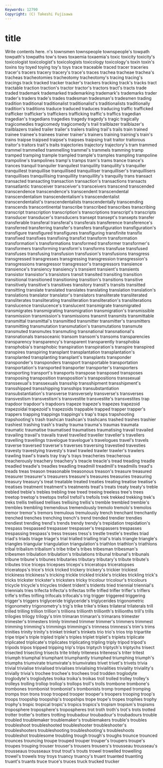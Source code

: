 ```yaml
---
Keywords: 12790 
Copyright: (C) Takeshi Fujisawa
---
```


# title

Write contents here.
n's townsmen townspeople townspeople's towpath towpath's towpaths tow's tows toxaemia
toxaemia's toxic toxicity toxicity's toxicologist toxicologist's toxicologists toxicology toxicology's toxin
toxin's toxins toy toyed toying toy's toys trace traceable traced
tracer traceries tracer's tracers tracery tracery's trace's traces trachea tracheae
trachea's tracheas tracheotomies tracheotomy tracheotomy's tracing tracing's tracings track tracked
tracker tracker's trackers tracking track's tracks tract tractable traction traction's
tractor tractor's tractors tract's tracts trade traded trademark trademarked trademarking
trademark's trademarks trader trader's traders trade's trades tradesman tradesman's tradesmen
trading tradition traditional traditionalist traditionalist's traditionalists traditionally tradition's traditions traduce
traduced traduces traducing traffic trafficked trafficker trafficker's traffickers trafficking traffic's
traffics tragedian tragedian's tragedians tragedies tragedy tragedy's tragic tragically tragicomedies
tragicomedy tragicomedy's trail trailblazer trailblazer's trailblazers trailed trailer trailer's trailers
trailing trail's trails train trained trainee trainee's trainees trainer trainer's
trainers training training's train's trains traipse traipsed traipse's traipses traipsing
trait traitor traitorous traitor's traitors trait's traits trajectories trajectory trajectory's
tram trammed trammel trammelled trammelling trammel's trammels tramming tramp tramped
tramping trample trampled trample's tramples trampling trampoline trampoline's trampolines tramp's
tramps tram's trams trance trance's trances tranquil tranquiler tranquilest tranquility
tranquility's tranquiller tranquillest tranquillise tranquillised tranquilliser tranquilliser's tranquillisers tranquillises tranquillising
tranquillity tranquillity's tranquilly trans transact transacted transacting transaction transaction's transactions
transacts transatlantic transceiver transceiver's transceivers transcend transcended transcendence transcendence's transcendent
transcendental transcendentalism transcendentalism's transcendentalist transcendentalist's transcendentalists transcendentally transcending transcends transcontinental
transcribe transcribed transcribes transcribing transcript transcription transcription's transcriptions transcript's transcripts
transducer transducer's transducers transept transept's transepts transfer transferable transferal transferal's
transferals transference transference's transferred transferring transfer's transfers transfiguration transfiguration's transfigure
transfigured transfigures transfiguring transfinite transfix transfixed transfixes transfixing transfixt transform
transformation transformation's transformations transformed transformer transformer's transformers transforming transform's transforms
transfuse transfused transfuses transfusing transfusion transfusion's transfusions transgress transgressed transgresses
transgressing transgression transgression's transgressions transgressor transgressor's transgressors transience transience's transiency
transiency's transient transient's transients transistor transistor's transistors transit transited transiting
transition transitional transitioned transitioning transition's transitions transitive transitively transitive's transitives
transitory transit's transits transitted transitting translate translated translates translating translation
translation's translations translator translator's translators transliterate transliterated transliterates transliterating transliteration
transliteration's transliterations translucence translucence's translucent transmigrate transmigrated transmigrates transmigrating transmigration
transmigration's transmissible transmission transmission's transmissions transmit transmits transmittable transmittal transmittal's
transmitted transmitter transmitter's transmitters transmitting transmutation transmutation's transmutations transmute transmuted
transmutes transmuting transnational transnational's transnationals transoceanic transom transom's transoms transparencies
transparency transparency's transparent transparently transphobia transphobia's transphobic transpiration transpiration's transpire
transpired transpires transpiring transplant transplantation transplantation's transplanted transplanting transplant's transplants
transponder transponder's transponders transport transportable transportation transportation's transported transporter transporter's
transporters transporting transport's transports transpose transposed transposes transposing transposition transposition's
transpositions transsexual transsexual's transsexuals transship transshipment transshipment's transshipped transshipping transships
transubstantiation transubstantiation's transverse transversely transverse's transverses transvestism transvestism's transvestite transvestite's
transvestites trap trapdoor trapdoor's trapdoors trapeze trapeze's trapezes trapezoid trapezoidal
trapezoid's trapezoids trappable trapped trapper trapper's trappers trapping trappings trappings's
trap's traps trapshooting trapshooting's trash trashcan trashcan's trashcans trashed trashes
trashier trashiest trashing trash's trashy trauma trauma's traumas traumata traumatic
traumatise traumatised traumatises traumatising travail travailed travailing travail's travails travel
travelled traveller traveller's travellers travelling travellings travelogue travelogue's travelogues travel's
travels traverse traversed traverse's traverses traversing travestied travesties travesty travestying
travesty's trawl trawled trawler trawler's trawlers trawling trawl's trawls tray
tray's trays treacheries treacherous treacherously treachery treachery's treacle treacle's tread
treading treadle treadled treadle's treadles treadling treadmill treadmill's treadmills tread's
treads treas treason treasonable treasonous treason's treasure treasured treasurer treasurer's
treasurers treasure's treasures treasuries treasuring treasury treasury's treat treatable treated
treaties treating treatise treatise's treatises treatment treatment's treatments treat's treats
treaty treaty's treble trebled treble's trebles trebling tree treed treeing
treeless tree's trees treetop treetop's treetops trefoil trefoil's trefoils trek
trekked trekking trek's treks trellis trellised trellises trellising trellis's tremble
trembled tremble's trembles trembling tremendous tremendously tremolo tremolo's tremolos tremor
tremor's tremors tremulous tremulously trench trenchant trenchantly trenched trenches trenching
trench's trend trended trendier trendies trendiest trending trend's trends trendy
trendy's trepidation trepidation's trespass trespassed trespasser trespasser's trespassers trespasses trespassing
trespass's tress tresses tress's trestle trestle's trestles triad triad's triads
triage triage's trial trialled trialling trial's trials triangle triangle's triangles
triangular triangulation triangulation's triathlon triathlon's triathlons tribal tribalism tribalism's tribe
tribe's tribes tribesman tribesman's tribesmen tribulation tribulation's tribulations tribunal tribunal's
tribunals tribune tribune's tribunes tributaries tributary tributary's tribute tribute's tributes
trice triceps tricepses triceps's triceratops triceratopses triceratops's trice's trick tricked
trickery trickery's trickier trickiest trickiness trickiness's tricking trickle trickled trickle's
trickles trickling trick's tricks trickster trickster's tricksters tricky tricolour tricolour's
tricolours tricycle tricycle's tricycles trident trident's tridents tried triennial triennial's
triennials tries trifecta trifecta's trifectas trifle trifled trifler trifler's triflers
trifle's trifles trifling trifocals trifocals's trig trigger triggered triggering trigger's
triggers triglyceride triglyceride's triglycerides trigonometric trigonometry trigonometry's trig's trike trike's
trikes trilateral trilaterals trill trilled trilling trillion trillion's trillions trillionth
trillionth's trillionths trill's trills trilogies trilogy trilogy's trim trimaran trimaran's
trimarans trimester trimester's trimesters trimly trimmed trimmer trimmer's trimmers trimmest
trimming trimming's trimmings trimmings's trimness trimness's trim's trims trinities trinity
trinity's trinket trinket's trinkets trio trio's trios trip tripartite tripe
tripe's triple tripled triple's triples triplet triplet's triplets triplicate triplicated
triplicate's triplicates triplicating tripling triply tripod tripod's tripods tripos tripped
tripping trip's trips triptych triptych's triptychs trisect trisected trisecting trisects
trite tritely triteness triteness's triter tritest triumph triumphal triumphant triumphantly
triumphed triumphing triumph's triumphs triumvirate triumvirate's triumvirates trivet trivet's trivets
trivia trivial trivialise trivialised trivialises trivialising trivialities triviality triviality's trivially
trivia's trochee trochee's trochees trod trodden troglodyte troglodyte's troglodytes troika
troika's troikas troll trolled trolley trolley's trolleys trolling trollop trollop's
trollops troll's trolls trombone trombone's trombones trombonist trombonist's trombonists tromp
tromped tromping tromps tron trons troop trooped trooper trooper's troopers
trooping troop's troops troopship troopship's troopships trope trope's tropes trophies
trophy trophy's tropic tropical tropic's tropics tropics's tropism tropism's tropisms
troposphere troposphere's tropospheres trot troth troth's trot's trots trotted trotter
trotter's trotters trotting troubadour troubadour's troubadours trouble troubled troublemaker troublemaker's
troublemakers trouble's troubles troubleshoot troubleshooted troubleshooter troubleshooter's troubleshooters troubleshooting troubleshooting's
troubleshoots troubleshot troublesome troubling trough trough's troughs trounce trounced trounces
trouncing troupe trouped trouper trouper's troupers troupe's troupes trouping trouser
trouser's trousers trousers's trousseau trousseau's trousseaus trousseaux trout trout's trouts
trowel trowelled trowelling trowel's trowels troy troys truancy truancy's truant
truanted truanting truant's truants truce truce's truces truck trucked trucker
